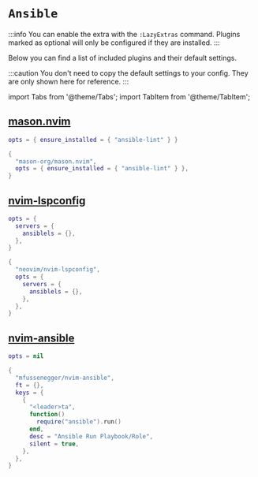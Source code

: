 # `Ansible`

<!-- plugins:start -->

:::info
You can enable the extra with the `:LazyExtras` command.
Plugins marked as optional will only be configured if they are installed.
:::

Below you can find a list of included plugins and their default settings.

:::caution
You don't need to copy the default settings to your config.
They are only shown here for reference.
:::

import Tabs from '@theme/Tabs';
import TabItem from '@theme/TabItem';

## [mason.nvim](https://github.com/mason-org/mason.nvim)

<Tabs>

<TabItem value="opts" label="Options">

```lua
opts = { ensure_installed = { "ansible-lint" } }
```

</TabItem>


<TabItem value="code" label="Full Spec">

```lua
{
  "mason-org/mason.nvim",
  opts = { ensure_installed = { "ansible-lint" } },
}
```

</TabItem>

</Tabs>

## [nvim-lspconfig](https://github.com/neovim/nvim-lspconfig)

<Tabs>

<TabItem value="opts" label="Options">

```lua
opts = {
  servers = {
    ansiblels = {},
  },
}
```

</TabItem>


<TabItem value="code" label="Full Spec">

```lua
{
  "neovim/nvim-lspconfig",
  opts = {
    servers = {
      ansiblels = {},
    },
  },
}
```

</TabItem>

</Tabs>

## [nvim-ansible](https://github.com/mfussenegger/nvim-ansible)

<Tabs>

<TabItem value="opts" label="Options">

```lua
opts = nil
```

</TabItem>


<TabItem value="code" label="Full Spec">

```lua
{
  "mfussenegger/nvim-ansible",
  ft = {},
  keys = {
    {
      "<leader>ta",
      function()
        require("ansible").run()
      end,
      desc = "Ansible Run Playbook/Role",
      silent = true,
    },
  },
}
```

</TabItem>

</Tabs>

<!-- plugins:end -->
